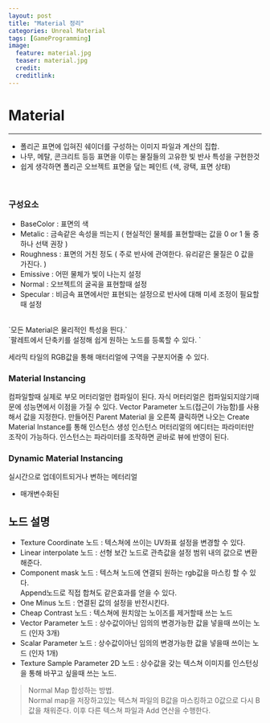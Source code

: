 ```yaml
---
layout: post
title: "Material 정리"
categories: Unreal Material
tags: [GameProgramming]
image:
  feature: material.jpg
  teaser: material.jpg
  credit:
  creditlink:
---
```

# Material
<hr>

- 폴리곤 표면에 입혀진 쉐이더를 구성하는 이미지 파일과 계산의 집합.
- 나무, 메탈, 콘크리트 등등 표면을 이루는 물질들의 고유한 빛 반사 특성을 구현한것
- 쉽게 생각하면 폴리곤 오브젝트 표면을 덮는 페인트 (색, 광택, 표면 상태)

<br>

### 구성요소
- BaseColor : 표면의 색
- Metalic   : 금속같은 속성을 띄는지 ( 현실적인 물체를 표현할때는 값을 0 or 1 둘 중 하나 선택 권장 )
- Roughness : 표면의 거친 정도 ( 주로 반사에 관여한다. 유리같은 물질은 0 값을 가진다. )
- Emissive  : 어떤 물체가 빛이 나는지 설정
- Normal    : 오브젝트의 굴곡을 표현할때 설정
- Specular  : 비금속 표면에서만 표현되는 설정으로 반사에 대해 미세 조정이 필요할때 설정
<br>
`모든 Material은 물리적인 특성을 띈다.`
<br>
`팔레트에서 단축키를 설정해 쉽게 원하는 노드를 등록할 수 있다. `

세라믹 타일의 RGB값을 통해 매터리얼에 구역을 구분지어줄 수 있다.

### Material Instancing

컴파일할때 실제로 부모 머터리얼만 컴파일이 된다.
자식 머터리얼은 컴파일되지않기때문에 성능면에서 이점을 가질 수 있다.
Vector Parameter 노드(접근이 가능함)를 사용해서 값을 지정한다.
만들어진 Parent Material 을 오른쪽 클릭하면 나오는 Create Material Instance를 통해 인스턴스 생성
인스턴스 머터리얼의 에디터는 파라미터만 조작이 가능하다.
인스턴스는 파라미터를 조작하면 곧바로 뷰에 반영이 된다.

### Dynamic Material Instancing
실시간으로 업데이트되거나 변하는 메터리얼
- 매개변수화된

## 노드 설명

- Texture Coordinate 노드 : 텍스쳐에 쓰이는 UV좌표 설정을 변경할 수 있다.
- Linear interpolate 노드 : 선형 보간 노드로 관측값을 설정 범위 내의 값으로 변환해준다.
- Component mask 노드 : 텍스쳐 노드에 연결되 원하는 rgb값을 마스킹 할 수 있다.<br> Append노드로 직접 합쳐도 <t>같은효과를 얻을 수 있다.
- One Minus 노드  : 연결된 값의 설정을 반전시킨다.
- Cheap Contrast 노드 : 텍스쳐에 원치않는 노이즈를 제거할때 쓰는 노드
- Vector Parameter 노드 : 상수값이아닌 임의의 변경가능한 값을 넣을때 쓰이는 노드 (인자 3개)
- Scalar Parameter 노드 : 상수값이아닌 임의의 변경가능한 값을 넣을때 쓰이는 노드 (인자 1개)
- Texture Sample Parameter 2D 노드 : 상수값을 갖는 텍스쳐 이미지를 인스턴싱을 통해 바꾸고 싶을때 쓰는 노드.

> Normal Map 합성하는 방법.<br>
Normal map을 저장하고있는 텍스쳐 파일의 B값을 마스킹하고 0값으로 다시 B값을 채워준다.
이후 다른 텍스쳐 파일과 Add 연산을 수행한다.

